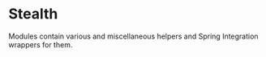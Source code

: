 Stealth
=======

Modules contain various and miscellaneous helpers and Spring Integration wrappers for them. 
